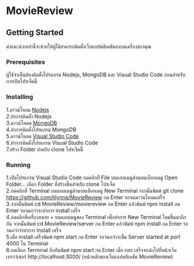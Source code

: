 # MovieReview

## Getting Started
คำแนะนำเหล่านี้จะช่วยให้ผู้ใช้สามารถติดตั้งเว็บแอปพลิเคชันลงบนเครื่องของคุณ

### Prerequisites
ผู้ใช้จำเป็นต้องติดตั้งโปรแกรม Nodejs, MongoDB และ Visual Studio Code ก่อนสำหรับการเปิดโปรเจ็คนี้

### Installing
1.ดาวน์โหลด [Nodejs](https://nodejs.org/en/download/)<br/>
2.ทำการติดตั้ง Nodejs<br/>
3.ดาวน์โหลด [MongoDB](https://www.mongodb.com/try/download/community)<br/>
4.ทำการติดตั้งโปรแกรม MongoDB<br/>
5.ดาวน์โหลด  [Visual Studio Code](https://code.visualstudio.com/download)<br/>
6.ทำการติดตั้งโปรแกรม Visual Studio Code<br/>
7.สร้าง Folder สำหรับ clone โปรเจ็คนี้

### Running
1.เปิดโปรแกรม Visual Studio Code กดคลิกที่ File บนแถบเมนูด้านบนเลือกเมนู Open Folder... เลือก  Folder ที่สร้างขึ้นสำหรับ clone โปรเจ็ค<br/>
2.กดคลิกที่ Terminal บนแถบเมนูด้านบนเลือกเมนู New Terminal จากนั้นพิมพ์ git clone https://github.com/lilynna/MovieReview กด Enter รอจนดาว์นโหลดเสร็จ<br/>
3.จากนั้นพิมพ์ cd MovieReview/moviereview กด Enter แล้วพิมพ์ npm install กด Enter รอจนกว่าจะทำการ install เสร็จ<br/>
4.กดคลิกที่เครื่องหมาย + บนแถบเมนูของ Terminal เพื่อทำการ New Terminal ใหม่ขึ้นมาอีกอัน จากนั้นพิมพ์ cd MovieReview/server กด Enter แล้วพิมพ์ npm install กด Enter รอจนกว่าจำทำการ install เสร็จ<br/>
5.เมื่อ install เสร็จพิมพ์ npm start กด Enter รอจนกว่าจะขึ้น Server started at port 4000 ใน Terminal<br/>
6.กดเลือก Terminal อีกอันพิมพ์ npm start กด Enter เมื่อ run เสร็จจะเด้งไปที่หน้าเว็บเบราว์เซอร์  http://localhost:3000/ (หน้าหลักของเว็บแอปพลิเคชัน MovieReview)

